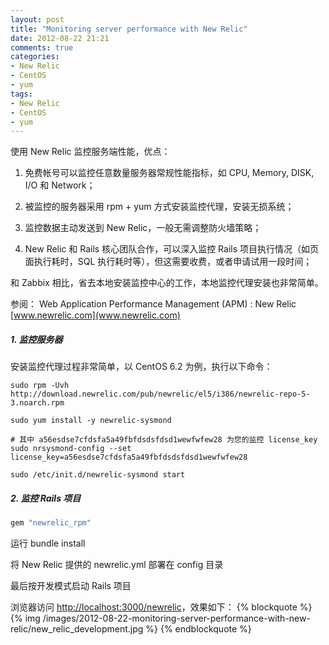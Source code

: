 ```yaml
---
layout: post
title: "Monitoring server performance with New Relic"
date: 2012-08-22 21:21
comments: true
categories: 
- New Relic
- CentOS
- yum
tags: 
- New Relic
- CentOS
- yum
---
```


使用 New Relic 监控服务端性能，优点：

1. 免费帐号可以监控任意数量服务器常规性能指标，如 CPU, Memory, DISK, I/O 和 Network；

2. 被监控的服务器采用 rpm + yum 方式安装监控代理，安装无损系统；

3. 监控数据主动发送到 New Relic，一般无需调整防火墙策略；

4. New Relic 和 Rails 核心团队合作，可以深入监控 Rails 项目执行情况（如页面执行耗时，SQL 执行耗时等），但这需要收费，或者申请试用一段时间；

和 Zabbix 相比，省去本地安装监控中心的工作，本地监控代理安装也非常简单。

参阅：
Web Application Performance Management (APM) : New Relic
[www.newrelic.com](www.newrelic.com)

<!--more-->

##### 1. 监控服务器
安装监控代理过程非常简单，以 CentOS 6.2 为例，执行以下命令：
```
sudo rpm -Uvh http://download.newrelic.com/pub/newrelic/el5/i386/newrelic-repo-5-3.noarch.rpm

sudo yum install -y newrelic-sysmond

# 其中 a56esdse7cfdsfa5a49fbfdsdsfdsd1wewfwfew28 为您的监控 license_key
sudo nrsysmond-config --set license_key=a56esdse7cfdsfa5a49fbfdsdsfdsd1wewfwfew28

sudo /etc/init.d/newrelic-sysmond start
```

##### 2. 监控 Rails 项目


``` ruby Gemfile
gem "newrelic_rpm"
```

运行 bundle install

将 New Relic 提供的 newrelic.yml 部署在 config 目录

最后按开发模式启动 Rails 项目

浏览器访问 [http://localhost:3000/newrelic](http://localhost:3000/newrelic)，效果如下：
{% blockquote %}
{% img /images/2012-08-22-monitoring-server-performance-with-new-relic/new_relic_development.jpg %}
{% endblockquote %}